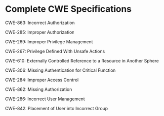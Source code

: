 

# Complete CWE Specifications

CWE-863: Incorrect Authorization

CWE-285: Improper Authorization

CWE-269: Improper Privilege Management

CWE-267: Privilege Defined With Unsafe Actions

CWE-610: Externally Controlled Reference to a Resource in Another Sphere

CWE-306: Missing Authentication for Critical Function

CWE-284: Improper Access Control

CWE-862: Missing Authorization

CWE-286: Incorrect User Management

CWE-842: Placement of User into Incorrect Group